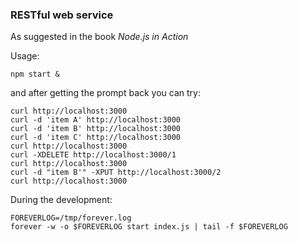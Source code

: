 ### RESTful web service

As suggested in the book *Node.js in Action*

Usage:

```
npm start &
```

and after getting the prompt back you can try:

```
curl http://localhost:3000
curl -d 'item A' http://localhost:3000
curl -d 'item B' http://localhost:3000
curl -d 'item C' http://localhost:3000
curl http://localhost:3000
curl -XDELETE http://localhost:3000/1
curl http://localhost:3000
curl -d "item B'" -XPUT http://localhost:3000/2
curl http://localhost:3000
```

During the development:

```
FOREVERLOG=/tmp/forever.log
forever -w -o $FOREVERLOG start index.js | tail -f $FOREVERLOG
```
